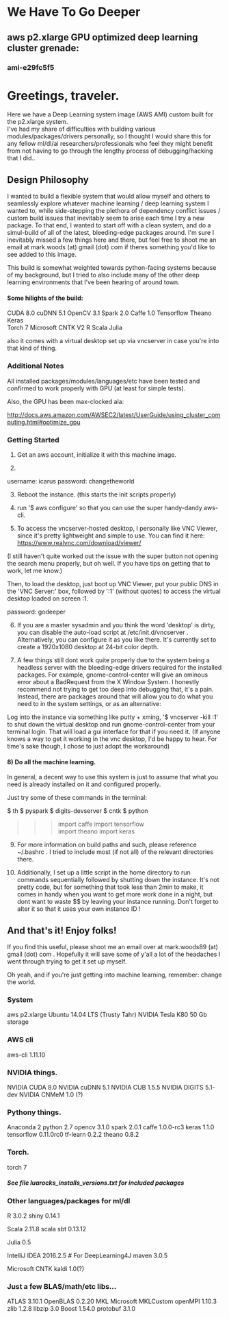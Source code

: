 # We Have To Go Deeper 

## aws p2.xlarge GPU optimized deep learning cluster grenade: 

### ami-e29fc5f5

# Greetings, traveler.  

Here we have a Deep Learning system image (AWS AMI) custom built for the p2.xlarge system.  
I've had my share of difficulties with building various modules/packages/drivers personally, so I thought
I would share this for any fellow ml/dl/ai researchers/professionals who feel they might benefit from not
having to go through the lengthy process of debugging/hacking that I did..


## Design Philosophy

I wanted to build a flexible system that would allow myself and others to seamlessly explore whatever machine learning / 
deep learning system I wanted to, while side-stepping the plethora of dependency conflict issues / custom 
build issues that inevitably seem to arise each time I try a new package.  To that end, I wanted to start 
off with a clean system, and do a simul-build of all of the latest, bleeding-edge packages around.  I'm 
sure I inevitably missed a few things here and there, but feel free to shoot me an email at mark.woods (at) 
gmail (dot) com if theres something you'd like to see added to this image.

This build is somewhat weighted towards python-facing systems because of my background, but I tried to also
include many of the other deep learning environments that I've been hearing of around town.  

#### Some hilights of the build:

CUDA 8.0
cuDNN 5.1
OpenCV 3.1
Spark 2.0
Caffe 1.0
Tensorflow
Theano
Keras  
Torch 7
Microsoft CNTK V2
R
Scala
Julia

also it comes with a virtual desktop set up via vncserver in case you're into that kind of thing.


### Additional Notes

All installed packages/modules/languages/etc have been tested and confirmed to work properly with GPU (at least for simple tests).  

Also, the GPU has been max-clocked ala:

http://docs.aws.amazon.com/AWSEC2/latest/UserGuide/using_cluster_computing.html#optimize_gpu


### Getting Started

1) Get an aws account, initialize it with this machine image.

2) 
username: icarus
password: changetheworld

3) Reboot the instance. (this starts the init scripts properly)

4) run '$ aws configure' so that you can use the super handy-dandy aws-cli.

5) To access the vncserver-hosted desktop, I personally like VNC Viewer, since it's pretty lightweight and simple to use.
You can find it here: https://www.realvnc.com/download/viewer/

(I still haven't quite worked out the issue with the super button not opening the search menu properly, but oh well.  If you have tips on getting that to work, let me know.)

Then, to load the desktop, just boot up VNC Viewer, put your public DNS in the 'VNC Server:' box, followed by ':1' (without quotes)
to access the virtual desktop loaded on screen :1.  

password: godeeper

6) If you are a master sysadmin and you think the word 'desktop' is dirty, you can disable the auto-load script at /etc/init.d/vncserver .  
Alternatively, you can configure it as you like there.  It's currently set to create a 1920x1080 desktop at 24-bit color depth.


7) A few things still dont work quite properly due to the system being a headless server with the bleeding-edge drivers required for the installed packages.
For example, gnome-control-center will give an ominous error about a BadRequest from the X Window System.  I honestly recommend not trying to get too deep into debugging that, it's a pain.
Instead, there are packages around that will allow you to do what you need to in the system settings, or as an alternative:

Log into the instance via something like putty + xming, '$ vncserver -kill :1' to shut down the virtual desktop and run gnome-control-center from your terminal login. That will load a gui interface for that if you need it.
(If anyone knows a way to get it working in the vnc desktop, I'd be happy to hear.  For time's sake though, I chose to just adopt the workaround)


#### 8) Do all the machine learning.

In general, a decent way to use this system is just to assume that what you need is already installed on it and configured properly.

Just try some of these commands in the terminal:

$ th
$ pyspark
$ digits-devserver
$ cntk
$ python
>>> import caffe
>>> import tensorflow   
>>> import theano
>>> import keras


9) For more information on build paths and such, please reference ~/.bashrc .  I tried to include most (if not all) of the relevant directories there.

10) Additionally, I set up a little script in the home directory to run commands sequentially followed by shutting down the instance.
It's not pretty code, but for something that took less than 2min to make, it comes in handy when you want to get more work done in a night, but dont want to waste $$ by leaving your instance running.  Don't forget to alter it so that it uses your own instance ID !


## And that's it!  Enjoy folks!

If you find this useful, please shoot me an email over at mark.woods89 (at) gmail (dot) com .  Hopefully it will save some of y'all a lot of the headaches I went through trying to get it set up myself.

Oh yeah, and if you're just getting into machine learning, remember: change the world.


### System
aws p2.xlarge
Ubuntu 14.04 LTS (Trusty Tahr)
NVIDIA Tesla K80
50 Gb storage


### AWS cli
aws-cli 1.11.10

### NVIDIA things.
NVIDIA CUDA 8.0
NVIDIA cuDNN 5.1
NVIDIA CUB 1.5.5
NVIDIA DIGITS 5.1-dev
NVIDIA CNMeM 1.0 (?)

### Pythony things.
Anaconda 2
python 2.7
opencv 3.1.0
spark 2.0.1
caffe 1.0.0-rc3
keras 1.1.0
tensorflow 0.11.0rc0
tf-learn 0.2.2
theano 0.8.2

### Torch.
torch 7
##### See file luarocks_installs_versions.txt for included packages


### Other languages/packages for ml/dl
R 3.0.2
shiny 0.14.1


Scala 2.11.8
scala sbt 0.13.12


Julia 0.5


IntelliJ IDEA 2016.2.5 # For DeepLearning4J
maven 3.0.5


Microsoft CNTK
kaldi 1.0(?)


### Just a few BLAS/math/etc libs...
ATLAS 3.10.1
OpenBLAS 0.2.20
MKL
Microsoft MKLCustom
openMPI 1.10.3
zlib 1.2.8
libzip 3.0
Boost 1.54.0
protobuf 3.1.0
